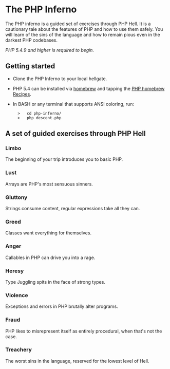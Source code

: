 # The PHP Inferno

The PHP inferno is a guided set of exercises through PHP Hell. It is a cautionary tale about the features of PHP and how to use them safely. You will learn of the sins of the language and how to remain pious even in the darkest PHP codebases. 

_PHP 5.4.9 and higher is required to begin._

## Getting started

* Clone the PHP Inferno to your local hellgate.
* PHP 5.4 can be installed via [homebrew](http://mxcl.github.io/homebrew/) and tapping the [PHP homebrew Recipes](https://github.com/josegonzalez/homebrew-php).
* In BASH or any terminal that supports ANSI coloring, run:

		>	cd php-inferno/
		>	php descent.php

## A set of guided exercises through PHP Hell


### Limbo

The beginning of your trip introduces you to basic PHP.

### Lust

Arrays are PHP's most sensuous sinners.

### Gluttony

Strings consume content, regular expressions take all they can.

### Greed

Classes want everything for themselves.

### Anger

Callables in PHP can drive you into a rage.

### Heresy

Type Juggling spits in the face of strong types.

### Violence

Exceptions and errors in PHP brutally alter programs.

### Fraud

PHP likes to misrepresent itself as entirely procedural, when that's not the case.

### Treachery

The worst sins in the language, reserved for the lowest level of Hell.
